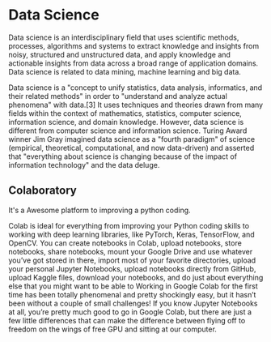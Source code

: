 # Data Science


Data science is an interdisciplinary field that uses scientific methods, processes, algorithms and systems to 
extract knowledge and insights from noisy, structured and unstructured data, and apply knowledge and actionable 
insights from data across a broad range of application domains. Data science is related to data mining, 
machine learning and big data.
 
Data science is a "concept to unify statistics, data analysis, informatics, and their related methods" in order to
"understand and analyze actual phenomena" with data.[3] It uses techniques and theories drawn from many fields within the 
context of mathematics, statistics, computer science, information science, and domain knowledge. However, 
data science is different from computer science and information science. Turing Award winner Jim Gray imagined 
data science as a "fourth paradigm" of science (empirical, theoretical, computational, and now data-driven) and 
asserted that "everything about science is changing because of the impact of information technology" and the data deluge.

## Colaboratory

It's a Awesome platform to improving a python coding.
    
Colab is ideal for everything from improving your Python coding skills to working with deep learning libraries,
    like PyTorch, Keras, TensorFlow, and OpenCV. You can create notebooks in Colab, upload notebooks, store notebooks,
    share notebooks, mount your Google Drive and use whatever you’ve got stored in there, import most of your 
    favorite directories, upload your personal Jupyter Notebooks, upload notebooks directly from GitHub,
    upload Kaggle files, download your notebooks, and do just about everything else that 
    you might want to be able to Working in Google Colab for the first time has been totally phenomenal
    and pretty shockingly easy, but it hasn’t been without a couple of small challenges! 
    If you know Jupyter Notebooks at all, you’re pretty much good to go in Google Colab, 
    but there are just a few little differences that can make the difference between flying off to
    freedom on the wings of free GPU and sitting at our computer.
